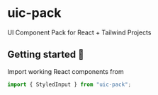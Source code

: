 # uic-pack

UI Component Pack for React + Tailwind Projects

## Getting started 🚀

Import working React components from

```javascript
import { StyledInput } from "uic-pack";
```
